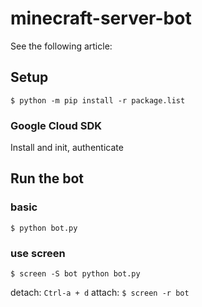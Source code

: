 # minecraft-server-bot
See the following article:
[]()
## Setup
```
$ python -m pip install -r package.list
```
### Google Cloud SDK
Install and init, authenticate

## Run the bot
### basic
```
$ python bot.py
```
### use screen
```
$ screen -S bot python bot.py
```
detach: `Ctrl-a + d`
attach: `$ screen -r bot`
